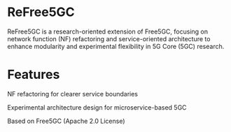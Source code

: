 # ReFree5GC

ReFree5GC is a research-oriented extension of Free5GC, focusing on network function (NF) refactoring and service-oriented architecture to enhance modularity and experimental flexibility in 5G Core (5GC) research.

# Features

NF refactoring for clearer service boundaries

Experimental architecture design for microservice-based 5GC

Based on Free5GC (Apache 2.0 License)